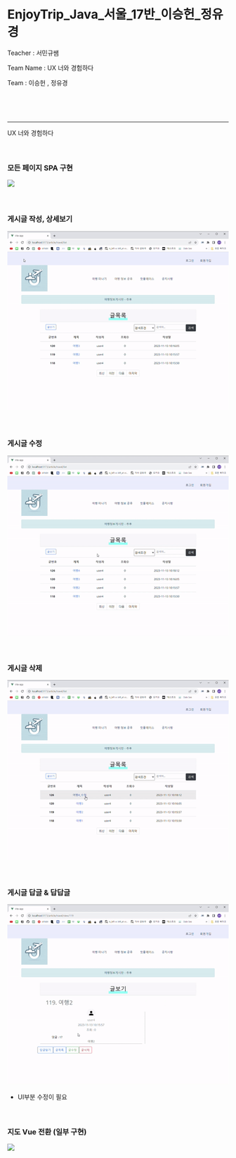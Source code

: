 # EnjoyTrip_Java_서울_17반_이승헌_정유경

Teacher : 서민규쌤

Team Name : UX 너와 경험하다

Team : 이승헌 , 정유경

<br><br><br>



<hr>

 UX
 너와 경험하다
 <br><br><br>
### 모든 페이지 SPA 구현

![](enjoytrip_java_last/docs/SPA.gif)
<br><br><br>
### 게시글 작성, 상세보기

![](enjoytrip_java_last/docs/CreateDetail.gif)
<br><br><br>
### 게시글 수정

![](enjoytrip_java_last/docs/Update.gif)
<br><br><br>
### 게시글 삭제

![](enjoytrip_java_last/docs/Delete.gif)
<br><br><br>
### 게시글 답글 & 답답글

![](enjoytrip_java_last/docs/Answer.gif)

- UI부분 수정이 필요
<br><br><br>
### 지도 Vue 전환 (일부 구현)

![](enjoytrip_java_last/docs/map.gif)